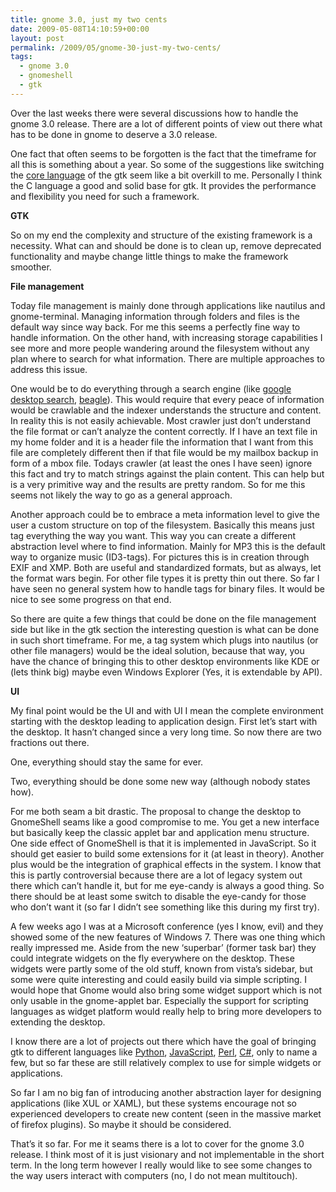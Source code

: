 ```yaml
---
title: gnome 3.0, just my two cents
date: 2009-05-08T14:10:59+00:00
layout: post
permalink: /2009/05/gnome-30-just-my-two-cents/
tags:
  - gnome 3.0
  - gnomeshell
  - gtk
---
```

Over the last weeks there were several discussions how to handle the gnome 3.0 release. There are a lot of different points of view out there what has to be done in gnome to deserve a 3.0 release.

One fact that often seems to be forgotten is the fact that the timeframe for all this is something about a year. So some of the suggestions like switching the [core language](http://gnomejournal.org/article/63/letter-from-the-editor-gnome-30) of the gtk seem like a bit overkill to me. Personally I think the C language a good and solid base for gtk. It provides the performance and flexibility you need for such a framework.

**GTK**

So on my end the complexity and structure of the existing framework is a necessity. What can and should be done is to clean up, remove deprecated functionality and maybe change little things to make the framework smoother.

**File management**

Today file management is mainly done through applications like nautilus and gnome-terminal. Managing information through folders and files is the default way since way back. For me this seems a perfectly fine way to handle information. On the other hand, with increasing storage capabilities I see more and more people wandering around the filesystem without any plan where to search for what information. There are multiple approaches to address this issue.

One would be to do everything through a search engine (like [google desktop search](http://desktop.google.com), [beagle](http://beagle-project.org/)). This would require that every peace of information would be crawlable and the indexer understands the structure and content. In reality this is not easily achievable. Most crawler just don’t understand the file format or can’t analyze the content correctly. If I have an text file in my home folder and it is a header file the information that I want from this file are completely different then if that file would be my mailbox backup in form of a mbox file. Todays crawler (at least the ones I have seen) ignore this fact and try to match strings against the plain content. This can help but is a very primitive way and the results are pretty random. So for me this seems not likely the way to go as a general approach.

Another approach could be to embrace a meta information level to give the user a custom structure on top of the filesystem. Basically this means just tag everything the way you want. This way you can create a different abstraction level where to find information. Mainly for MP3 this is the default way to organize music (ID3-tags). For pictures this is in creation through EXIF and XMP. Both are useful and standardized formats, but as always, let the format wars begin. For other file types it is pretty thin out there. So far I have seen no general system how to handle tags for binary files. It would be nice to see some progress on that end.

So there are quite a few things that could be done on the file management side but like in the gtk section the interesting question is what can be done in such short timeframe. For me, a tag system which plugs into nautilus (or other file managers) would be the ideal solution, because that way, you have the chance of bringing this to other desktop environments like KDE or (lets think big) maybe even Windows Explorer (Yes, it is extendable by API).

**UI**

My final point would be the UI and with UI I mean the complete environment starting with the desktop leading to application design. First let’s start with the desktop. It hasn’t changed since a very long time. So now there are two fractions out there.

One, everything should stay the same for ever.

Two, everything should be done some new way (although nobody states how).

For me both seam a bit drastic. The proposal to change the desktop to GnomeShell seams like a good compromise to me. You get a new interface but basically keep the classic applet bar and application menu structure. One side effect of GnomeShell is that it is implemented in JavaScript. So it should get easier to build some extensions for it (at least in theory). Another plus would be the integration of graphical effects in the system. I know that this is partly controversial because there are a lot of legacy system out there which can’t handle it, but for me eye-candy is always a good thing. So there should be at least some switch to disable the eye-candy for those who don’t want it (so far I didn’t see something like this during my first try).

A few weeks ago I was at a Microsoft conference (yes I know, evil) and they showed some of the new features of Windows 7. There was one thing which really impressed me. Aside from the new ‘superbar’ (former task bar) they could integrate widgets on the fly everywhere on the desktop. These widgets were partly some of the old stuff, known from vista’s sidebar, but some were quite interesting and could easily build via simple scripting. I would hope that Gnome would also bring some widget support which is not only usable in the gnome-applet bar. Especially the support for scripting languages as widget platform would really help to bring more developers to extending the desktop.

I know there are a lot of projects out there which have the goal of bringing gtk to different languages like [Python](http://www.pygtk.org/), [JavaScript](http://live.gnome.org/Gjs), [Perl](http://gtk2-perl.sourceforge.net/), [C#](http://www.mono-project.com/), only to name a few, but so far these are still relatively complex to use for simple widgets or applications.

So far I am no big fan of introducing another abstraction layer for designing applications (like XUL or XAML), but these systems encourage not so experienced developers to create new content (seen in the massive market of firefox plugins). So maybe it should be considered.

That’s it so far. For me it seams there is a lot to cover for the gnome 3.0 release. I think most of it is just visionary and not implementable in the short term. In the long term however I really would like to see some changes to the way users interact with computers (no, I do not mean multitouch).
